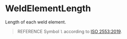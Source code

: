 # WeldElementLength

Length of each weld element.

> REFERENCE Symbol `l` according to [ISO 2553:2019](https://www.iso.org/standard/72740.html).
